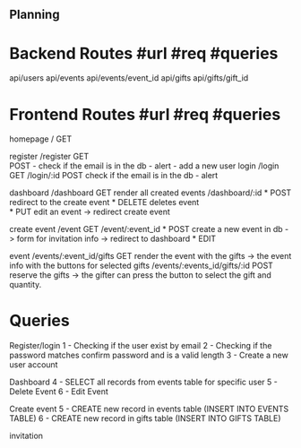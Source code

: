 ## Planning

# Backend Routes         #url               #req                 #queries

api/users
api/events
api/events/event_id
api/gifts
api/gifts/gift_id

# Frontend Routes         #url                              #req                 #queries
homepage                  /                                 GET  
 
register                  /register                         GET                   
                                                            POST                - check if the email is in the db - alert 
                                                                                - add a new user
login                     /login                            GET
                          /login/:id                        POST                check if the email is in the db - alert

dashboard                 /dashboard                        GET                 render all created events
                          /dashboard/:id                  * POST                redirect to the create event
                                                          * DELETE              deletes event   
                                                          * PUT                 edit an event -> redirect create event

create event              /event                            GET
                          /event/:event_id                * POST                create a new event in db -> form for invitation info -> redirect to dashboard
                                                          * EDIT 

event                     /events/:event_id/gifts           GET                 render the event with the gifts   -> the event info with the buttons for selected gifts
                          /events/:events_id/gifts/:id      POST                reserve the gifts -> the gifter can press the button to select the gift and quantity.


# Queries
Register/login
1 - Checking if the user exist by email
2 - Checking if the password matches confirm password and is a valid length
3 - Create a new user account

Dashboard
4 - SELECT all records from events table for specific user
5 - Delete Event
6 - Edit Event

Create event
5 - CREATE new record in events table (INSERT INTO EVENTS TABLE) 
6 - CREATE new record in gifts table (INSERT INTO GIFTS TABLE)

invitation
